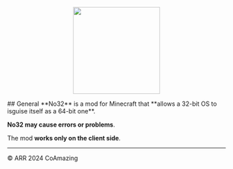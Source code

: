 <p align="center">
    <img src="https://cdn.modrinth.com/data/x8xvDKLJ/images/351def1a34772f671409fc98925882fa8f8d2edd.png"
        height="200"> </p>
## General
**No32** is a mod for Minecraft that **allows a 32-bit OS to isguise itself as a 64-bit one**.


**No32 may cause errors or problems**.


The mod **works only on the client side**.
____

© ARR 2024 CoAmazing

